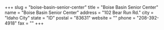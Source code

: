 +++
slug = "boise-basin-senior-center"
title = "Boise Basin Senior Center"
name = "Boise Basin Senior Center"
address = "102 Bear Run Rd."
city = "Idaho City"
state = "ID"
postal = "83631"
website = ""
phone = "208-392-4918"
fax = ""
+++
